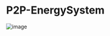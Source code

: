 # P2P-EnergySystem

![image](https://github.com/Carlosjr5/P2P-EnergySystem/assets/77840319/6e574221-d88b-4d3f-9af1-3f29d0dd1be9)
